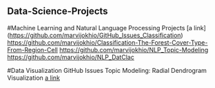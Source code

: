## Data-Science-Projects

#Machine Learning and Natural Language Processing Projects
[a link] (https://github.com/marvijokhio/GitHub_Issues_Classification)
https://github.com/marvijokhio/Classification-The-Forest-Cover-Type-From-Region-Cell
https://github.com/marvijokhio/NLP_Topic-Modeling
https://github.com/marvijokhio/NLP_DatClac
 
#Data Visualization
GitHub Issues Topic Modeling: Radial Dendrogram Visualization
[a link](https://observablehq.com/@marvi/radial_dendrogram_topic_modeling_visualization)
